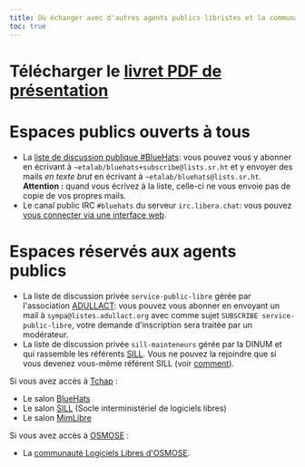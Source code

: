 ```yaml
---
title: Où échanger avec d'autres agents publics libristes et la communauté BlueHats ?
toc: true
---
```


# Télécharger le [livret PDF de présentation](docs/pole-logiciels-libres-produits-bluehats.pdf)
# Espaces publics ouverts à tous

- La [liste de discussion publique #BlueHats](https://lists.sr.ht/~etalab/bluehats): vous pouvez vous y abonner en écrivant à `~etalab/bluehats+subscribe@lists.sr.ht` et y envoyer des mails *en texte brut* en écrivant à `~etalab/bluehats@lists.sr.ht`.  **Attention :** quand vous écrivez à la liste, celle-ci ne vous envoie pas de copie de vos propres mails.
- Le canal public IRC `#bluehats` du serveur `irc.libera.chat`: vous pouvez [vous connecter via une interface web](https://web.libera.chat/#bluehats).

# Espaces réservés aux agents publics

- La liste de discussion privée `service-public-libre` gérée par l'association [ADULLACT](https://adullact.org/): vous pouvez vous abonner en envoyant un mail à `sympa@listes.adullact.org` avec comme sujet `SUBSCRIBE service-public-libre`, votre demande d'inscription sera traitée par un modérateur.
- La liste de discussion privée `sill-mainteneurs` gérée par la DINUM et qui rassemble les référents [SILL](https://sill.etalab.gouv.fr).  Vous ne pouvez la rejoindre que si vous devenez vous-même référent SILL (voir [comment](https://man.sr.ht/~etalab/logiciels-libres/sill.md)).

Si vous avez accès à [Tchap](https://tchap.gouv.fr) :

- Le salon [BlueHats](https://www.tchap.gouv.fr/#/room/#BlueHats21LW8XE:agent.dinum.tchap.gouv.fr)
- Le salon [SILL](https://www.tchap.gouv.fr/#/room/#SILLutRYrgV:agent.dinum.tchap.gouv.fr) (Socle interministériel de logiciels libres)
- Le salon [MimLibre](https://www.tchap.gouv.fr/#/room/#MimixQlxMNQc:agent.interieur.tchap.gouv.fr)

Si vous avez accès à [OSMOSE](https://osmose.numerique.gouv.fr) :

- La [communauté Logiciels Libres d'OSMOSE](https://osmose.numerique.gouv.fr/jcms/c_2013888/fr/communaute-opensource-logiciel-libre-de-l-etat-bluehats?jsp=plugins%2FCollaborativeSpacePlugin%2Fjsp%2Fmembers.jsp&memberView=signups&start=0&pageSize=5&pagerAll=true&reverse=false&portletId=a_19102&portletDomId=c_2013903_0_a_19102_0).
